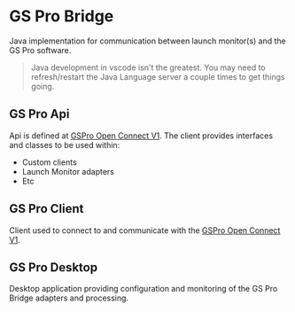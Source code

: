 # GS Pro Bridge

Java implementation for communication between launch monitor(s) and the GS Pro software.

> Java development in vscode isn't the greatest.  You may need to refresh/restart the Java Language server a couple times to get things going. 

## GS Pro Api

Api is defined at [GSPro Open Connect V1](https://gsprogolf.com/GSProConnectV1.html).  The client provides interfaces and classes to be used within:

- Custom clients
- Launch Monitor adapters
- Etc

## GS Pro Client

Client used to connect to and communicate with the [GSPro Open Connect V1](https://gsprogolf.com/GSProConnectV1.html).

## GS Pro Desktop

Desktop application providing configuration and monitoring of the GS Pro Bridge adapters and processing.